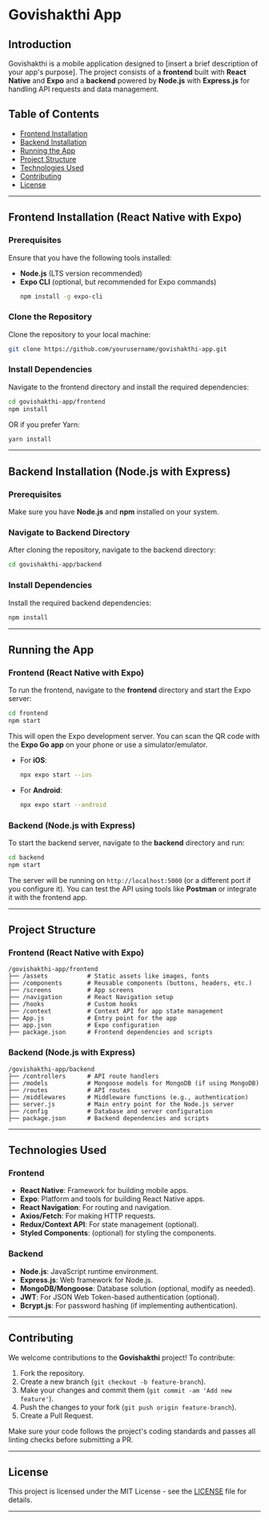 # Govishakthi App

## Introduction

Govishakthi is a mobile application designed to [insert a brief description of your app's purpose]. The project consists of a **frontend** built with **React Native** and **Expo** and a **backend** powered by **Node.js** with **Express.js** for handling API requests and data management.

## Table of Contents

- [Frontend Installation](#frontend-installation)
- [Backend Installation](#backend-installation)
- [Running the App](#running-the-app)
- [Project Structure](#project-structure)
- [Technologies Used](#technologies-used)
- [Contributing](#contributing)
- [License](#license)

---

## Frontend Installation (React Native with Expo)

### Prerequisites

Ensure that you have the following tools installed:
- **Node.js** (LTS version recommended)
- **Expo CLI** (optional, but recommended for Expo commands)
  ```bash
  npm install -g expo-cli
  ```

### Clone the Repository

Clone the repository to your local machine:
```bash
git clone https://github.com/yourusername/govishakthi-app.git
```

### Install Dependencies

Navigate to the frontend directory and install the required dependencies:
```bash
cd govishakthi-app/frontend
npm install
```

OR if you prefer Yarn:
```bash
yarn install
```

---

## Backend Installation (Node.js with Express)

### Prerequisites

Make sure you have **Node.js** and **npm** installed on your system.

### Navigate to Backend Directory

After cloning the repository, navigate to the backend directory:
```bash
cd govishakthi-app/backend
```

### Install Dependencies

Install the required backend dependencies:
```bash
npm install
```

---

## Running the App

### Frontend (React Native with Expo)

To run the frontend, navigate to the **frontend** directory and start the Expo server:
```bash
cd frontend
npm start
```

This will open the Expo development server. You can scan the QR code with the **Expo Go app** on your phone or use a simulator/emulator.

- For **iOS**: 
  ```bash
  npx expo start --ios
  ```
- For **Android**: 
  ```bash
  npx expo start --android
  ```

### Backend (Node.js with Express)

To start the backend server, navigate to the **backend** directory and run:
```bash
cd backend
npm start
```

The server will be running on `http://localhost:5000` (or a different port if you configure it). You can test the API using tools like **Postman** or integrate it with the frontend app.

---

## Project Structure

### Frontend (React Native with Expo)

```
/govishakthi-app/frontend
├── /assets           # Static assets like images, fonts
├── /components       # Reusable components (buttons, headers, etc.)
├── /screens          # App screens
├── /navigation       # React Navigation setup
├── /hooks            # Custom hooks
├── /context          # Context API for app state management
├── App.js            # Entry point for the app
├── app.json          # Expo configuration
├── package.json      # Frontend dependencies and scripts
```

### Backend (Node.js with Express)

```
/govishakthi-app/backend
├── /controllers      # API route handlers
├── /models           # Mongoose models for MongoDB (if using MongoDB)
├── /routes           # API routes
├── /middlewares      # Middleware functions (e.g., authentication)
├── server.js         # Main entry point for the Node.js server
├── /config           # Database and server configuration
├── package.json      # Backend dependencies and scripts
```

---

## Technologies Used

### Frontend
- **React Native**: Framework for building mobile apps.
- **Expo**: Platform and tools for building React Native apps.
- **React Navigation**: For routing and navigation.
- **Axios/Fetch**: For making HTTP requests.
- **Redux/Context API**: For state management (optional).
- **Styled Components**: (optional) for styling the components.

### Backend
- **Node.js**: JavaScript runtime environment.
- **Express.js**: Web framework for Node.js.
- **MongoDB/Mongoose**: Database solution (optional, modify as needed).
- **JWT**: For JSON Web Token-based authentication (optional).
- **Bcrypt.js**: For password hashing (if implementing authentication).

---

## Contributing

We welcome contributions to the **Govishakthi** project! To contribute:

1. Fork the repository.
2. Create a new branch (`git checkout -b feature-branch`).
3. Make your changes and commit them (`git commit -am 'Add new feature'`).
4. Push the changes to your fork (`git push origin feature-branch`).
5. Create a Pull Request.

Make sure your code follows the project's coding standards and passes all linting checks before submitting a PR.

---

## License

This project is licensed under the MIT License - see the [LICENSE](LICENSE) file for details.

---
